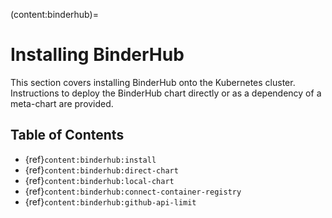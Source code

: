 (content:binderhub)=
# Installing BinderHub

This section covers installing BinderHub onto the Kubernetes cluster.
Instructions to deploy the BinderHub chart directly or as a dependency of a meta-chart are provided.

## Table of Contents

- {ref}`content:binderhub:install`
- {ref}`content:binderhub:direct-chart`
- {ref}`content:binderhub:local-chart`
- {ref}`content:binderhub:connect-container-registry`
- {ref}`content:binderhub:github-api-limit`
